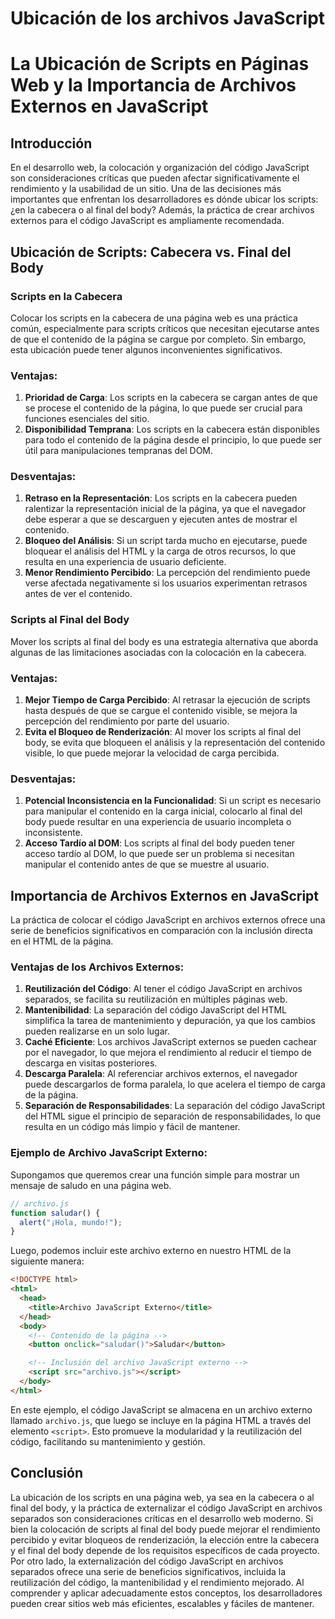 # Ubicación de los archivos JavaScript

# La Ubicación de Scripts en Páginas Web y la Importancia de Archivos Externos en JavaScript

## Introducción

En el desarrollo web, la colocación y organización del código JavaScript son consideraciones críticas que pueden afectar significativamente el rendimiento y la usabilidad de un sitio. Una de las decisiones más importantes que enfrentan los desarrolladores es dónde ubicar los scripts: ¿en la cabecera o al final del body? Además, la práctica de crear archivos externos para el código JavaScript es ampliamente recomendada.

## Ubicación de Scripts: Cabecera vs. Final del Body

### Scripts en la Cabecera

Colocar los scripts en la cabecera de una página web es una práctica común, especialmente para scripts críticos que necesitan ejecutarse antes de que el contenido de la página se cargue por completo. Sin embargo, esta ubicación puede tener algunos inconvenientes significativos.

### Ventajas:

1. **Prioridad de Carga**: Los scripts en la cabecera se cargan antes de que se procese el contenido de la página, lo que puede ser crucial para funciones esenciales del sitio.
2. **Disponibilidad Temprana**: Los scripts en la cabecera están disponibles para todo el contenido de la página desde el principio, lo que puede ser útil para manipulaciones tempranas del DOM.

### Desventajas:

1. **Retraso en la Representación**: Los scripts en la cabecera pueden ralentizar la representación inicial de la página, ya que el navegador debe esperar a que se descarguen y ejecuten antes de mostrar el contenido.
2. **Bloqueo del Análisis**: Si un script tarda mucho en ejecutarse, puede bloquear el análisis del HTML y la carga de otros recursos, lo que resulta en una experiencia de usuario deficiente.
3. **Menor Rendimiento Percibido**: La percepción del rendimiento puede verse afectada negativamente si los usuarios experimentan retrasos antes de ver el contenido.

### Scripts al Final del Body

Mover los scripts al final del body es una estrategia alternativa que aborda algunas de las limitaciones asociadas con la colocación en la cabecera.

### Ventajas:

1. **Mejor Tiempo de Carga Percibido**: Al retrasar la ejecución de scripts hasta después de que se cargue el contenido visible, se mejora la percepción del rendimiento por parte del usuario.
2. **Evita el Bloqueo de Renderización**: Al mover los scripts al final del body, se evita que bloqueen el análisis y la representación del contenido visible, lo que puede mejorar la velocidad de carga percibida.

### Desventajas:

1. **Potencial Inconsistencia en la Funcionalidad**: Si un script es necesario para manipular el contenido en la carga inicial, colocarlo al final del body puede resultar en una experiencia de usuario incompleta o inconsistente.
2. **Acceso Tardío al DOM**: Los scripts al final del body pueden tener acceso tardío al DOM, lo que puede ser un problema si necesitan manipular el contenido antes de que se muestre al usuario.

## Importancia de Archivos Externos en JavaScript

La práctica de colocar el código JavaScript en archivos externos ofrece una serie de beneficios significativos en comparación con la inclusión directa en el HTML de la página.

### Ventajas de los Archivos Externos:

1. **Reutilización del Código**: Al tener el código JavaScript en archivos separados, se facilita su reutilización en múltiples páginas web.
2. **Mantenibilidad**: La separación del código JavaScript del HTML simplifica la tarea de mantenimiento y depuración, ya que los cambios pueden realizarse en un solo lugar.
3. **Caché Eficiente**: Los archivos JavaScript externos se pueden cachear por el navegador, lo que mejora el rendimiento al reducir el tiempo de descarga en visitas posteriores.
4. **Descarga Paralela**: Al referenciar archivos externos, el navegador puede descargarlos de forma paralela, lo que acelera el tiempo de carga de la página.
5. **Separación de Responsabilidades**: La separación del código JavaScript del HTML sigue el principio de separación de responsabilidades, lo que resulta en un código más limpio y fácil de mantener.

### Ejemplo de Archivo JavaScript Externo:

Supongamos que queremos crear una función simple para mostrar un mensaje de saludo en una página web.

```jsx
// archivo.js
function saludar() {
  alert("¡Hola, mundo!");
}
```

Luego, podemos incluir este archivo externo en nuestro HTML de la siguiente manera:

```html
<!DOCTYPE html>
<html>
  <head>
    <title>Archivo JavaScript Externo</title>
  </head>
  <body>
    <!-- Contenido de la página -->
    <button onclick="saludar()">Saludar</button>

    <!-- Inclusión del archivo JavaScript externo -->
    <script src="archivo.js"></script>
  </body>
</html>
```

En este ejemplo, el código JavaScript se almacena en un archivo externo llamado `archivo.js`, que luego se incluye en la página HTML a través del elemento `<script>`. Esto promueve la modularidad y la reutilización del código, facilitando su mantenimiento y gestión.

## Conclusión

La ubicación de los scripts en una página web, ya sea en la cabecera o al final del body, y la práctica de externalizar el código JavaScript en archivos separados son consideraciones críticas en el desarrollo web moderno. Si bien la colocación de scripts al final del body puede mejorar el rendimiento percibido y evitar bloqueos de renderización, la elección entre la cabecera y el final del body depende de los requisitos específicos de cada proyecto. Por otro lado, la externalización del código JavaScript en archivos separados ofrece una serie de beneficios significativos, incluida la reutilización del código, la mantenibilidad y el rendimiento mejorado. Al comprender y aplicar adecuadamente estos conceptos, los desarrolladores pueden crear sitios web más eficientes, escalables y fáciles de mantener.
